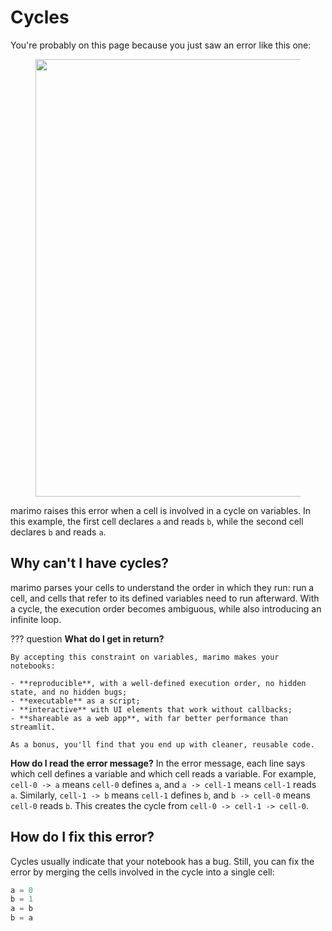# Cycles

You're probably on this page because you just saw an error like this one:

<div align="center">
<figure>
<img src="/_static/docs_cycles_error.png" width="700px"/>
</figure>
</div>

marimo raises this error when a cell is involved in a cycle on variables. In
this example, the first cell declares `a` and reads `b`, while the second cell
declares `b` and reads `a`.

## Why can't I have cycles?

marimo parses your cells to understand the order in which they run:
run a cell, and cells that refer to its defined variables need to run afterward.
With a cycle, the execution order becomes ambiguous, while also introducing
an infinite loop.

??? question **What do I get in return?**

    By accepting this constraint on variables, marimo makes your notebooks:

    - **reproducible**, with a well-defined execution order, no hidden state, and no hidden bugs;
    - **executable** as a script;
    - **interactive** with UI elements that work without callbacks;
    - **shareable as a web app**, with far better performance than streamlit.

    As a bonus, you'll find that you end up with cleaner, reusable code.

**How do I read the error message?** In the error message, each line says which
cell defines a variable and which cell reads a variable. For example, `cell-0
-> a` means `cell-0` defines `a`, and `a -> cell-1` means `cell-1` reads `a`.
Similarly, `cell-1 -> b` means `cell-1` defines `b`, and `b -> cell-0` means
`cell-0` reads `b`. This creates the cycle from `cell-0 -> cell-1 -> cell-0`.

## How do I fix this error?

Cycles usually indicate that your notebook has a bug. Still, you can
fix the error by merging the cells involved in the cycle into a single cell:

```python
a = 0
b = 1
a = b
b = a
```
